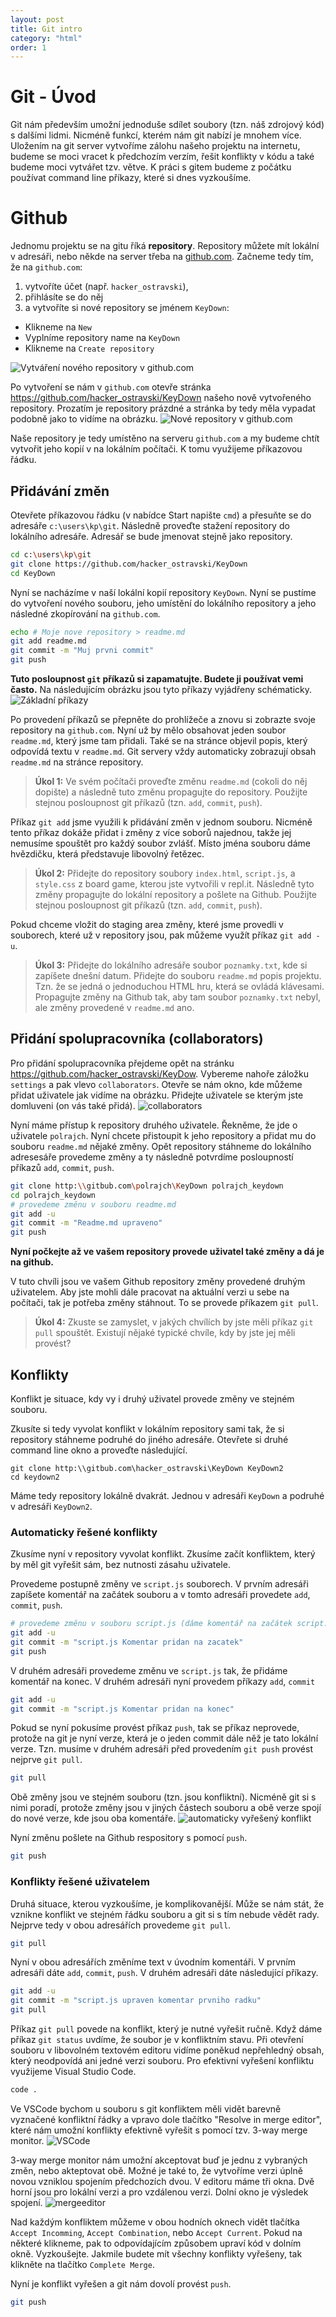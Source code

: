 ```yaml
---
layout: post
title: Git intro
category: "html"
order: 1
---
```


# Git - Úvod

Git nám především umožní jednoduše sdílet soubory (tzn. náš zdrojový kód) s dalšími lidmi. Nicméně funkcí, kterém nám git nabízí je mnohem více. Uložením na git server vytvoříme zálohu našeho projektu na internetu, budeme se moci vracet k předchozím verzím, řešit konflikty v kódu a také budeme moci vytvářet tzv. větve. K práci s gitem budeme z počátku používat command line příkazy, které si dnes vyzkoušíme.

# Github

Jednomu projektu se na gitu říká **repository**. Repository můžete mít lokální v adresáři, nebo někde na server třeba na [github.com](https://github.com/). Začneme tedy tím, že na `github.com`:

1. vytvoříte účet (např. `hacker_ostravski`),
2. přihlásíte se do něj
3. a vytvoříte si nové repository se jménem `KeyDown`:

- Klikneme na `New`
- Vyplníme repository name na `KeyDown`
- Klikneme na `Create repository`

![Vytváření nového repository v github.com](/images/git_new.png)

Po vytvoření se nám v `github.com` otevře stránka https://github.com/hacker_ostravski/KeyDown našeho nově vytvořeného repository. Prozatím je repository prázdné a stránka by tedy měla vypadat podobně jako to vidíme na obrázku.
![Nové repository v github.com](/images/git_repository.png)

Naše repository je tedy umístěno na serveru `github.com` a my budeme chtít vytvořit jeho kopií v na lokálním počítači. K tomu využijeme příkazovou řádku.

## Přidávání změn

Otevřete příkazovou řádku (v nabídce Start napište `cmd`) a přesuňte se do adresáře `c:\users\kp\git`. Následně proveďte stažení repository do lokálního adresáře. Adresář se bude jmenovat stejně jako repository.

```bash
cd c:\users\kp\git
git clone https://github.com/hacker_ostravski/KeyDown
cd KeyDown
```

Nyní se nacházíme v naší lokální kopií repository `KeyDown`. Nyní se pustíme do vytvoření nového souboru, jeho umístění do lokálního repository a jeho následné zkopírování na `github.com`.

```bash
echo # Moje nove repository > readme.md
git add readme.md
git commit -m "Muj prvni commit"
git push
```

**Tuto posloupnost `git` příkazů si zapamatujte. Budete ji používat vemi často.** Na následujícím obrázku jsou tyto příkazy vyjádřeny schématicky.
![Základní příkazy](/images/git_basic.png)

Po provedení příkazů se přepněte do prohlížeče a znovu si zobrazte svoje repository na `github.com`. Nyní už by mělo obsahovat jeden soubor `readme.md`, který jsme tam přidali. Také se na stránce objevil popis, který odpovídá textu v `readme.md`. Git servery vždy automaticky zobrazují obsah `readme.md` na stránce repository.

> **Úkol 1:**
> Ve svém počítači proveďte změnu `readme.md` (cokoli do něj dopište) a následně tuto změnu propagujte do repository. Použijte stejnou posloupnost git příkazů (tzn. `add`, `commit`, `push`).

Příkaz `git add` jsme využili k přidávání změn v jednom souboru. Nicméně tento příkaz dokáže přidat i změny z více soborů najednou, takže jej nemusíme spouštět pro každý soubor zvlášť. Místo jména souboru dáme hvězdičku, která představuje libovolný řetězec.

> **Úkol 2:**
> Přidejte do repository soubory `index.html`, `script.js`, a `style.css` z board game, kterou jste vytvořili v repl.it. Následně tyto změny propagujte do lokální repository a pošlete na Github. Použijte stejnou posloupnost git příkazů (tzn. `add`, `commit`, `push`).

Pokud chceme vložit do staging area změny, které jsme provedli v souborech, které už v repository jsou, pak můžeme využít příkaz `git add -u`.

> **Úkol 3:**
> Přidejte do lokálního adresáře soubor `poznamky.txt`, kde si zapíšete dnešní datum. Přidejte do souboru `readme.md` popis projektu. Tzn. že se jedná o jednoduchou HTML hru, která se ovládá klávesami. Propagujte změny na Github tak, aby tam soubor `poznamky.txt` nebyl, ale změny provedené v `readme.md` ano.

## Přidání spolupracovníka (collaborators)

Pro přidání spolupracovníka přejdeme opět na stránku https://github.com/hacker_ostravski/KeyDow. Vybereme nahoře záložku `settings` a pak vlevo `collaborators`. Otevře se nám okno, kde můžeme přidat uživatele jak vidíme na obrázku. Přidejte uživatele se kterým jste domluveni (on vás také přidá).
![collaborators](/images/git_colaborator.png)

Nyní máme přístup k repository druhého uživatele. Řekněme, že jde o uživatele `polrajch`. Nyní chcete přistoupit k jeho repository a přidat mu do souboru `readme.md` nějaké změny. Opět repository stáhneme do lokálního adresesáře provedeme změny a ty následně potvrdíme posloupností příkazů `add`, `commit`, `push`.

```bash
git clone http:\\gitbub.com\polrajch\KeyDown polrajch_keydown
cd polrajch_keydown
# provedeme změnu v souboru readme.md
git add -u
git commit -m "Readme.md upraveno"
git push
```

**Nyní počkejte až ve vašem repository provede uživatel také změny a dá je na github.**

V tuto chvíli jsou ve vašem Github repository změny provedené druhým uživatelem. Aby jste mohli dále pracovat na aktuální verzi u sebe na počítači, tak je potřeba změny stáhnout. To se provede příkazem `git pull`.

> **Úkol 4:**
> Zkuste se zamyslet, v jakých chvílích by jste měli příkaz `git pull` spouštět. Existují nějaké typické chvíle, kdy by jste jej měli provést?

## Konflikty

Konflikt je situace, kdy vy i druhý uživatel provede změny ve stejném souboru.

Zkusíte si tedy vyvolat konflikt v lokálním repository sami tak, že si repository stáhneme podruhé do jiného adresáře. Otevřete si druhé command line okno a proveďte následující.

```
git clone http:\\gitbub.com\hacker_ostravski\KeyDown KeyDown2
cd keydown2
```

Máme tedy repository lokálně dvakrát. Jednou v adresáři `KeyDown` a podruhé v adresáři `KeyDown2`.

### Automaticky řešené konflikty

Zkusíme nyní v repository vyvolat konflikt. Zkusíme začít konfliktem, který by měl git vyřešit sám, bez nutnosti zásahu uživatele.

Provedeme postupně změny ve `script.js` souborech. V prvním adresáři zapíšete komentář na začátek souboru a v tomto adresáři provedete `add`, `commit`, `push`.

```bash
# provedeme změnu v souboru script.js (dáme komentář na začátek script.js)
git add -u
git commit -m "script.js Komentar pridan na zacatek"
git push
```

V druhém adresáři provedeme změnu ve `script.js` tak, že přidáme komentář na konec. V druhém adresáři nyní provedem příkazy `add`, `commit`

```bash
git add -u
git commit -m "script.js Komentar pridan na konec"
```

Pokud se nyní pokusíme provést příkaz `push`, tak se příkaz neprovede, protože na git je nyní verze, která je o jeden commit dále něž je tato lokální verze. Tzn. musíme v druhém adresáři před provedením `git push` provést nejprve `git pull`.

```bash
git pull
```

Obě změny jsou ve stejném souboru (tzn. jsou konfliktní). Nicméně git si s nimi poradí, protože změny jsou v jiných částech souboru a obě verze spojí do nové verze, kde jsou oba komentáře.
![automaticky vyřešený konflikt](/images/git_automatic_merge.png)

Nyní změnu pošlete na Github respository s pomocí `push`.

```bash
git push
```

### Konflikty řešené uživatelem

Druhá situace, kterou vyzkoušíme, je komplikovanější. Může se nám stát, že vznikne konflikt ve stejném řádku souboru a git si s tím nebude vědět rady. Nejprve tedy v obou adresářích provedeme `git pull`.

```bash
git pull
```

Nyní v obou adresářích změníme text v úvodním komentáři. V prvním adresáři dáte `add`, `commit`, `push`. V druhém adresáři dáte následující příkazy.

```bash
git add -u
git commit -m "script.js upraven komentar prvniho radku"
git pull
```

Příkaz `git pull` povede na konflikt, který je nutné vyřešit ručně. Když dáme příkaz `git status` uvdíme, že soubor je v konfliktním stavu. Při otevření souboru v libovolném textovém editoru vidíme poněkud nepřehledný obsah, který neodpovídá ani jedné verzi souboru. Pro efektivní vyřešení konfliktu využijeme Visual Studio Code.

```bash
code .
```

Ve VSCode bychom u souboru s git konfliktem měli vidět barevně vyznačené konfliktní řádky a vpravo dole tlačítko "Resolve in merge editor", které nám umožní konflikty efektivně vyřešit s pomocí tzv. 3-way merge monitor.
![VSCode](/images/vscode.png)

3-way merge monitor nám umožní akceptovat buď je jednu z vybraných změn, nebo akteptovat obě. Možné je také to, že vytvoříme verzi úplně novou vzniklou spojením předchozích dvou. V editoru máme tři okna. Dvě horní jsou pro lokální verzi a pro vzdálenou verzi. Dolní okno je výsledek spojení.
![mergeeditor](/images/mergeeditor.png)

Nad každým konfliktem můžeme v obou hodních oknech vidět tlačítka `Accept Incomming`, `Accept Combination`, nebo `Accept Current`. Pokud na některé klikneme, pak to odpovídajícím způsobem upraví kód v dolním okně. Vyzkoušejte. Jakmile budete mít všechny konflikty vyřešeny, tak klikněte na tlačítko `Complete Merge`.

Nyní je konflikt vyřešen a git nám dovolí provést `push`.

```bash
git push
```
